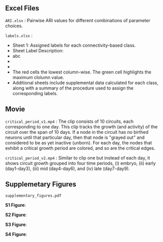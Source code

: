 ## Excel Files

`ARI.xlsx` : Pairwise ARI values for different combinations of parameter choices.

`labels.xlsx` :
  - Sheet 1: Assigned labels for each connectivity-based class.
  - Sheet Label Description:
  - abc
  - 
  - 
  - The red cells the lowest column-wise. The green cell highlights the maximum clolumn value.  
  - Additional sheets include supplemental data calculated for each class, along with a summary of the procedure used to assign the corresponding labels.

## Movie

`critical_period_v1.mp4` : The clip consists of 10 circuits, each corresponding to one day. This clip tracks the growth (and activity) of the circuit over the span of 10 days. If a node in the circuit has no birthed neurons until that particular day, then that node is "grayed out" and considered to be as yet inactive (unborn). For each day, the nodes that exhibit a critical growth period are colored, and so are the critical edges.

`critical_period_v2.mp4` : Similar to clip one but instead of each day, it shows circuit growth grouped into four time periods, (i) embryo, (ii) early (day1-day3), (iii) mid (day4-day6), and (iv) late (day7-day9).

## Supplemetary Figures

`supplementary_figures.pdf`

**S1 Figure**:

**S2 Figure**:

**S3 Figure**:

**S4 Figure**:
